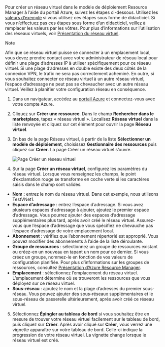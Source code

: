 Pour créer un réseau virtuel dans le modèle de déploiement Resource Manager à l’aide du portail Azure, suivez les étapes ci-dessous. Utilisez les [valeurs d’exemple](#values) si vous utilisez ces étapes sous forme de didacticiel. Si vous n’effectuez pas ces étapes sous forme d’un didacticiel, veillez à remplacer les valeurs par les vôtres. Pour plus d’informations sur l’utilisation des réseaux virtuels, voir [Présentation du réseau virtuel](../articles/virtual-network/virtual-networks-overview.md).

>[!NOTE]
>Afin que ce réseau virtuel puisse se connecter à un emplacement local, vous devez prendre contact avec votre administrateur de réseau local pour définir une plage d’adresses IP à utiliser spécifiquement pour ce réseau virtuel. Si une plage d’adresses en double existe des deux côtés de la connexion VPN, le trafic ne sera pas correctement acheminé. En outre, si vous souhaitez connecter ce réseau virtuel à un autre réseau virtuel, l’espace d’adressage ne peut pas se chevaucher avec un autre réseau virtuel. Veillez à planifier votre configuration réseau en conséquence.
>
>

1. Dans un navigateur, accédez au [portail Azure](http://portal.azure.com) et connectez-vous avec votre compte Azure.
2. Cliquez sur **Créer une ressource**. Dans le champ **Rechercher dans le marketplace**, tapez « réseau virtuel ». Localisez **Réseau virtuel** dans la liste renvoyée et cliquez sur cet élément pour ouvrir la page **Réseau virtuel**.
3. En bas de la page Réseau virtuel, à partir de la liste **Sélectionner un modèle de déploiement**, choisissez **Gestionnaire des ressources** puis cliquez sur **Créer**. La page Créer un réseau virtuel s’ouvre.

    ![Page Créer un réseau virtuel](./media/vpn-gateway-basic-vnet-s2s-rm-portal-include/vnet.png "Page Créer un réseau virtuel")
4. Sur la page **Créer un réseau virtuel**, configurez les paramètres du réseau virtuel. Lorsque vous renseignez les champs, le point d’exclamation rouge se transforme en coche verte si les caractères saisis dans le champ sont valides.

  - **Nom** : entrez le nom du réseau virtuel. Dans cet exemple, nous utilisons TestVNet1.
  - **Espace d’adressage** : entrez l’espace d’adressage. Si vous avez plusieurs espaces d’adressage à ajouter, ajoutez le premier espace d’adressage. Vous pourrez ajouter des espaces d’adressage supplémentaires plus tard, après avoir créé le réseau virtuel. Assurez-vous que l’espace d’adressage que vous spécifiez ne chevauche pas l’espace d’adressage de votre emplacement local.
  - **Abonnement** : vérifiez que l’abonnement répertorié est approprié. Vous pouvez modifier des abonnements à l’aide de la liste déroulante.
  - **Groupe de ressources** : sélectionnez un groupe de ressources existant ou créez-en un nouveau en tapant un nom pour ce dernier. Si vous créez un groupe, nommez-le en fonction de vos valeurs de configuration planifiée. Pour plus d’informations sur les groupes de ressources, consultez [Présentation d’Azure Resource Manager](../articles/azure-resource-manager/resource-group-overview.md#resource-groups).
  - **Emplacement** : sélectionnez l’emplacement du réseau virtuel. L’emplacement détermine où se trouveront les ressources que vous déployez sur ce réseau virtuel.
  - **Sous-réseau** : ajoutez le nom et la plage d’adresses du premier sous-réseau. Vous pouvez ajouter des sous-réseaux supplémentaires et le sous-réseau de passerelle ultérieurement, après avoir créé ce réseau virtuel. 

5. Sélectionnez **Épingler au tableau de bord** si vous souhaitez être en mesure de trouver votre réseau virtuel facilement sur le tableau de bord, puis cliquez sur **Créer**. Après avoir cliqué sur **Créer**, vous verrez une vignette apparaître sur votre tableau de bord. Celle-ci indique la progression de votre réseau virtuel. La vignette change lorsque le réseau virtuel est créé.